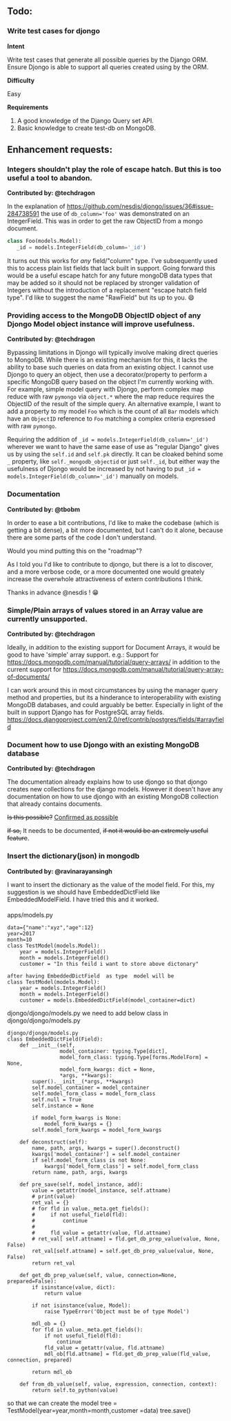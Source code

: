 ## Todo:

### Write test cases for djongo

**Intent**

Write test cases that generate all possible queries by the Django ORM. Ensure Djongo is able to support all queries created using by the ORM.

**Difficulty**

Easy

**Requirements**

1. A good knowledge of the Django Query set API. 
2. Basic knowledge to create test-db on MongoDB.



## Enhancement requests:

### Integers shouldn't play the role of escape hatch. But this is too useful a tool to abandon.
**Contributed by: @techdragon**

In the explanation of https://github.com/nesdis/djongo/issues/36#issue-284738591 the use of `db_column='foo'` was demonstrated on an IntegerField. This was in order to get the raw ObjectID from a mongo document. 

```python
class Foo(models.Model):
   _id = models.IntegerField(db_column='_id')
```

It turns out this works for _any_ field/"column" type. I've subsequently used this to access plain list fields that lack built in support. Going forward this would be a useful escape hatch for any future mongoDB data types that may be added so it should not be replaced by stronger validation of Integers without the introduction of a replacement "escape hatch field type". I'd like to suggest the name "RawField" but its up to you. 😄

### Providing access to the MongoDB ObjectID object of any Djongo Model object instance will improve usefulness.
**Contributed by: @techdragon**


Bypassing limitations in Djongo will typically involve making direct queries to MongoDB. While there is an existing mechanism for this, it lacks the ability to base such queries on data from an existing object. I cannot use Djongo to query an object, then use a decorator/property to perform a specific MongoDB query based on the object I'm currently working with. For example,  simple model query with Djongo, perform complex map reduce with raw `pymongo` via `object.*` where the map reduce requires the ObjectID of the result of the simple query. An alternative example, I want to add a property to my model `Foo` which is the count of all `Bar` models which have an `ObjectID` reference to `Foo` matching a complex criteria expressed with raw `pymongo`.

Requiring the addition of `_id = models.IntegerField(db_column='_id')` wherever we want to have the same ease of use as "regular Django" gives us by using the `self.id` and `self.pk` directly. It can be cloaked behind some `_` property, like `self._mongodb_objectid` or just `self._id`, but either way the usefulness of Djongo would be increased by not having to put `_id = models.IntegerField(db_column='_id')` manually on models.

### Documentation
**Contributed by: @tbobm**

In order to ease a bit contributions, I'd like to make the codebase (which is getting a bit dense), a bit more documented, but I can't do it alone, because there are some parts of the code I don't understand.

Would you mind putting this on the "roadmap"?

As I told you I'd like to contribute to djongo, but there is a lot to discover, and a more verbose code, or a more documented one would greately increase the overwhole attractiveness of extern contributions I think.

Thanks in advance @nesdis ! 😁 

### Simple/Plain arrays of values stored in an Array value are currently unsupported.
**Contributed by: @techdragon**

Ideally, in addition to the existing support for Document Arrays, it would be good to have 'simple' array support. e.g.: Support for https://docs.mongodb.com/manual/tutorial/query-arrays/ in addition to the current support for https://docs.mongodb.com/manual/tutorial/query-array-of-documents/

I can work around this in most circumstances by using the manager query method and properties, but its a hinderance to interoperability with existing MongoDB databases, and could arguably be better. Especially in light of the built in support Django has for PostgreSQL array fields. https://docs.djangoproject.com/en/2.0/ref/contrib/postgres/fields/#arrayfield


### Document how to use Djongo with an existing MongoDB database
**Contributed by: @techdragon**

The documentation already explains how to use djongo so that djongo creates new collections for the django models. However it doesn't have any documentation on how to use djongo with an existing MongoDB collection that already contains documents.

~~Is this possible?~~ [Confirmed as possible](https://github.com/nesdis/djongo/issues/38#issuecomment-354736801)

~~If so,~~ It needs to be documented, ~~if not it would be an extremely useful feature~~.

###  Insert the dictionary(json) in mongodb
**Contributed by: @ravinarayansingh**

 I want to insert the dictionary as the value of the model field. For this, my suggestion is we should have EmbeddedDictField like EmbeddedModelField. I have tried this and it worked.

#### 
apps/models.py
```
data={"name":"xyz","age":12}
year=2017
month=10
class TestModel(models.Model):
    year = models.IntegerField()
    month = models.IntegerField()
    customer = "In this feild i want to store above dictonary"

after having EmbeddedDictField  as type  model will be 
class TestModel(models.Model):
    year = models.IntegerField()
    month = models.IntegerField()
    customer = models.EmbeddedDictField(model_container=dict)
```
 djongo/djongo/models.py
we need to add below  class in   djongo/djongo/models.py
```
djongo/djongo/models.py
class EmbeddedDictField(Field):
    def __init__(self,
                 model_container: typing.Type[dict],
                 model_form_class: typing.Type[forms.ModelForm] = None,
                 model_form_kwargs: dict = None,
                 *args, **kwargs):
        super().__init__(*args, **kwargs)
        self.model_container = model_container
        self.model_form_class = model_form_class
        self.null = True
        self.instance = None

        if model_form_kwargs is None:
            model_form_kwargs = {}
        self.model_form_kwargs = model_form_kwargs

    def deconstruct(self):
        name, path, args, kwargs = super().deconstruct()
        kwargs['model_container'] = self.model_container
        if self.model_form_class is not None:
            kwargs['model_form_class'] = self.model_form_class
        return name, path, args, kwargs

    def pre_save(self, model_instance, add):
        value = getattr(model_instance, self.attname)
        # print(value)
        ret_val = {}
        # for fld in value._meta.get_fields():
        #     if not useful_field(fld):
        #         continue
        #
        #     fld_value = getattr(value, fld.attname)
        # ret_val[ self.attname] = fld.get_db_prep_value(value, None, False)
        ret_val[self.attname] = self.get_db_prep_value(value, None, False)
        return ret_val

    def get_db_prep_value(self, value, connection=None, prepared=False):
        if isinstance(value, dict):
            return value

        if not isinstance(value, Model):
            raise TypeError('Object must be of type Model')

        mdl_ob = {}
        for fld in value._meta.get_fields():
            if not useful_field(fld):
                continue
            fld_value = getattr(value, fld.attname)
            mdl_ob[fld.attname] = fld.get_db_prep_value(fld_value, connection, prepared)

        return mdl_ob

    def from_db_value(self, value, expression, connection, context):
        return self.to_python(value)
```

so that we can create the model
tree = TestModel(year=year,month=month,customer =data)
tree.save()
